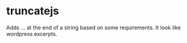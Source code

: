 # truncatejs
Adds ... at the end of a string based on some requirements. It look like wordpress excerpts.
